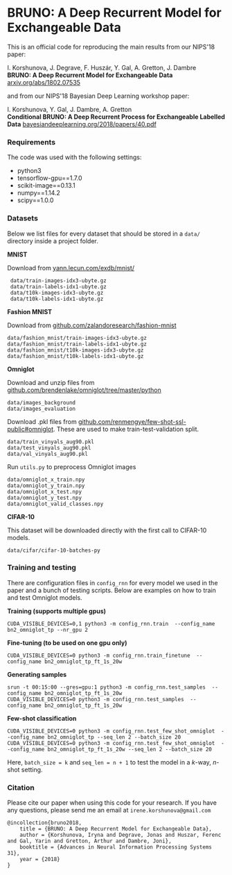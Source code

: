 # BRUNO: A Deep Recurrent Model for Exchangeable Data

This is an official code for reproducing the main results from our NIPS'18 paper:

I. Korshunova, J. Degrave, F. Huszár, Y. Gal, A. Gretton, J. Dambre<br>
**BRUNO: A Deep Recurrent Model for Exchangeable Data** <br>
[arxiv.org/abs/1802.07535](https://arxiv.org/abs/1802.07535)

and from our NIPS'18 Bayesian Deep Learning workshop paper:

I. Korshunova, Y. Gal, J. Dambre, A. Gretton<br>
**Conditional BRUNO: A Deep Recurrent Process for Exchangeable Labelled Data**
[bayesiandeeplearning.org/2018/papers/40.pdf](http://bayesiandeeplearning.org/2018/papers/40.pdf) 


### Requirements

The code was used with the following settings:

- python3
- tensorflow-gpu==1.7.0
- scikit-image==0.13.1
- numpy==1.14.2
- scipy==1.0.0

### Datasets

Below we list files for every dataset that should be stored in a `data/` directory inside a project folder.


**MNIST** 

Download from [yann.lecun.com/exdb/mnist/](http://yann.lecun.com/exdb/mnist/)

```
 data/train-images-idx3-ubyte.gz
 data/train-labels-idx1-ubyte.gz
 data/t10k-images-idx3-ubyte.gz
 data/t10k-labels-idx1-ubyte.gz
```


**Fashion MNIST**

Download from [github.com/zalandoresearch/fashion-mnist](https://github.com/zalandoresearch/fashion-mnist)

```
data/fashion_mnist/train-images-idx3-ubyte.gz
data/fashion_mnist/train-labels-idx1-ubyte.gz
data/fashion_mnist/t10k-images-idx3-ubyte.gz
data/fashion_mnist/t10k-labels-idx1-ubyte.gz
```

**Omniglot**

Download and unzip files from  [github.com/brendenlake/omniglot/tree/master/python](https://github.com/brendenlake/omniglot/tree/master/python ) 

```
data/images_background
data/images_evaluation
```

Download .pkl files from [github.com/renmengye/few-shot-ssl-public#omniglot](https://github.com/renmengye/few-shot-ssl-public#omniglot). These are used to make train-test-validation split.

```
data/train_vinyals_aug90.pkl
data/test_vinyals_aug90.pkl
data/val_vinyals_aug90.pkl
```

Run `utils.py` to preprocess Omniglot images

```
data/omniglot_x_train.npy
data/omniglot_y_train.npy
data/omniglot_x_test.npy
data/omniglot_y_test.npy
data/omniglot_valid_classes.npy
``` 

**CIFAR-10**

This dataset will be downloaded directly with the first call to CIFAR-10 models.

```
data/cifar/cifar-10-batches-py
```


### Training and testing

There are configuration files in `config_rnn` for every model we used in the paper
and a bunch of testing scripts. Below are examples on how to train and test Omniglot models.   

**Training (supports multiple gpus)**
```
CUDA_VISIBLE_DEVICES=0,1 python3 -m config_rnn.train  --config_name bn2_omniglot_tp --nr_gpu 2
```

**Fine-tuning (to be used on one gpu only)**
```
CUDA_VISIBLE_DEVICES=0 python3 -m config_rnn.train_finetune  --config_name bn2_omniglot_tp_ft_1s_20w
```

**Generating samples**

```
srun -t 00:15:00 --gres=gpu:1 python3 -m config_rnn.test_samples  --config_name bn2_omniglot_tp_ft_1s_20w
CUDA_VISIBLE_DEVICES=0 python3 -m config_rnn.test_samples  --config_name bn2_omniglot_tp_ft_1s_20w
```

**Few-shot classification**
   
```
CUDA_VISIBLE_DEVICES=0 python3 -m config_rnn.test_few_shot_omniglot  --config_name bn2_omniglot_tp --seq_len 2 --batch_size 20
CUDA_VISIBLE_DEVICES=0 python3 -m config_rnn.test_few_shot_omniglot  --config_name bn2_omniglot_tp_ft_1s_20w --seq_len 2 --batch_size 20
```
Here, `batch_size = k` and `seq_len = n + 1` to test the model in a *k*-way, *n*-shot setting.


### Citation

Please cite our paper when using this code for your research. If you have any questions, please send me an email at `irene.korshunova@gmail.com`

```
@incollection{bruno2018,
    title = {BRUNO: A Deep Recurrent Model for Exchangeable Data},
    author = {Korshunova, Iryna and Degrave, Jonas and Huszar, Ferenc and Gal, Yarin and Gretton, Arthur and Dambre, Joni},
    booktitle = {Advances in Neural Information Processing Systems 31},
    year = {2018}
}
```



